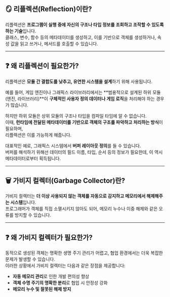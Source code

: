 ## 🪞 리플렉션(Reflection)이란?

리플렉션은 **프로그램이 실행 중에 자신의 구조나 타입 정보를 조회하고 조작할 수 있도록 하는 기술**입니다.  
클래스, 변수, 함수 등의 메타데이터를 생성하고, 이를 기반으로 객체를 생성하거나, 속성 값을 읽고 쓰거나, 메서드를 호출할 수 있습니다.

---

## ❓ 왜 리플렉션이 필요한가?

리플렉션은 **모듈 간 결합도를 낮추고, 유연한 시스템을 설계**하기 위해 사용됩니다.

예를 들어, 게임 엔진이나 그래픽스 라이브러리에서는 **범용적으로 설계된 하위 모듈(엔진, 라이브러리)**이 **구체적인 사용자 정의 데이터나 게임 로직**을 처리해야 하는 경우가 많습니다.  

하지만 하위 모듈은 상위 모듈의 구조나 타입을 컴파일 타임에 알 수 없습니다.  
이때, **런타임에 전달된 메타데이터를 기반으로 객체의 구조를 파악하고 처리하는 방식**이 필요하며,  
리플렉션은 이를 가능하게 해줍니다.

대표적인 예로, 그래픽스 시스템에서 **버퍼 레이아웃 정의**를 들 수 있습니다.  
버퍼를 해석하기 위해선 데이터의 필드 이름, 타입, 순서 등의 정보가 필요한데, 이 역시 메타데이터로부터 획득됩니다.

---

## 🗑️ 가비지 컬렉터(Garbage Collector)란?

가비지 컬렉터는 **더 이상 사용되지 않는 객체를 자동으로 감지하고 메모리에서 해제해주는 시스템**입니다.  
프로그래머가 객체를 직접 소멸시키지 않아도 되어, 메모리 누수나 이중 해제와 같은 오류를 방지할 수 있습니다.

---

## ❓ 왜 가비지 컬렉터가 필요한가?

동적으로 생성된 객체는 명확한 생명 주기 관리가 어렵고, 협업 환경에서는 더욱 복잡한 문제가 발생할 수 있습니다.  
이러한 상황에서 가비지 컬렉터는 다음과 같은 장점을 제공합니다:

- **자동 메모리 관리**로 인한 개발 편의성 향상
- **객체 수명 주기의 명확한 분리**로 협업 시 안정성 강화
- **메모리 누수 및 잘못된 해제 방지**
